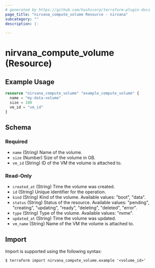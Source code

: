 ```yaml
---
# generated by https://github.com/hashicorp/terraform-plugin-docs
page_title: "nirvana_compute_volume Resource - nirvana"
subcategory: ""
description: |-
  
---
```


# nirvana_compute_volume (Resource)



## Example Usage

```terraform
resource "nirvana_compute_volume" "example_compute_volume" {
  name = "my-data-volume"
  size = 100
  vm_id = "vm_id"
}
```

<!-- schema generated by tfplugindocs -->
## Schema

### Required

- `name` (String) Name of the volume.
- `size` (Number) Size of the volume in GB.
- `vm_id` (String) ID of the VM the volume is attached to.

### Read-Only

- `created_at` (String) Time the volume was created.
- `id` (String) Unique identifier for the operation.
- `kind` (String) Kind of the volume.
Available values: "boot", "data".
- `status` (String) Status of the resource.
Available values: "pending", "creating", "updating", "ready", "deleting", "deleted", "error".
- `type` (String) Type of the volume.
Available values: "nvme".
- `updated_at` (String) Time the volume was updated.
- `vm_name` (String) Name of the VM the volume is attached to.

## Import

Import is supported using the following syntax:

```shell
$ terraform import nirvana_compute_volume.example '<volume_id>'
```
